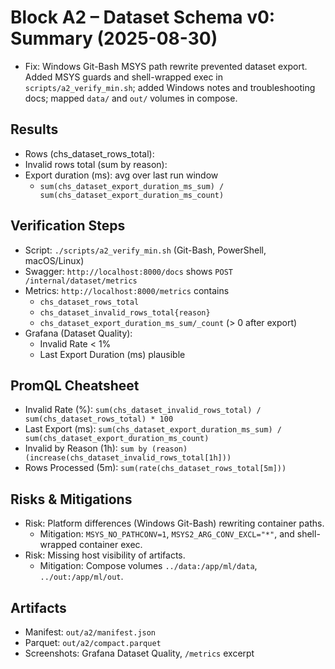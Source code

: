 # Block A2 – Dataset Schema v0: Summary (2025-08-30)

- Fix: Windows Git-Bash MSYS path rewrite prevented dataset export. Added MSYS guards and shell-wrapped exec in `scripts/a2_verify_min.sh`; added Windows notes and troubleshooting docs; mapped `data/` and `out/` volumes in compose.

## Results
- Rows (chs_dataset_rows_total): <fill after run>
- Invalid rows total (sum by reason): <fill after run>
- Export duration (ms): avg over last run window
  - `sum(chs_dataset_export_duration_ms_sum) / sum(chs_dataset_export_duration_ms_count)`

## Verification Steps
- Script: `./scripts/a2_verify_min.sh` (Git-Bash, PowerShell, macOS/Linux)
- Swagger: `http://localhost:8000/docs` shows `POST /internal/dataset/metrics`
- Metrics: `http://localhost:8000/metrics` contains
  - `chs_dataset_rows_total`
  - `chs_dataset_invalid_rows_total{reason}`
  - `chs_dataset_export_duration_ms_sum/_count` (> 0 after export)
- Grafana (Dataset Quality):
  - Invalid Rate < 1%
  - Last Export Duration (ms) plausible

## PromQL Cheatsheet
- Invalid Rate (%): `sum(chs_dataset_invalid_rows_total) / sum(chs_dataset_rows_total) * 100`
- Last Export (ms): `sum(chs_dataset_export_duration_ms_sum) / sum(chs_dataset_export_duration_ms_count)`
- Invalid by Reason (1h): `sum by (reason) (increase(chs_dataset_invalid_rows_total[1h]))`
- Rows Processed (5m): `sum(rate(chs_dataset_rows_total[5m]))`

## Risks & Mitigations
- Risk: Platform differences (Windows Git-Bash) rewriting container paths.
  - Mitigation: `MSYS_NO_PATHCONV=1`, `MSYS2_ARG_CONV_EXCL="*"`, and shell-wrapped container exec.
- Risk: Missing host visibility of artifacts.
  - Mitigation: Compose volumes `../data:/app/ml/data`, `../out:/app/ml/out`.

## Artifacts
- Manifest: `out/a2/manifest.json`
- Parquet: `out/a2/compact.parquet`
- Screenshots: Grafana Dataset Quality, `/metrics` excerpt

